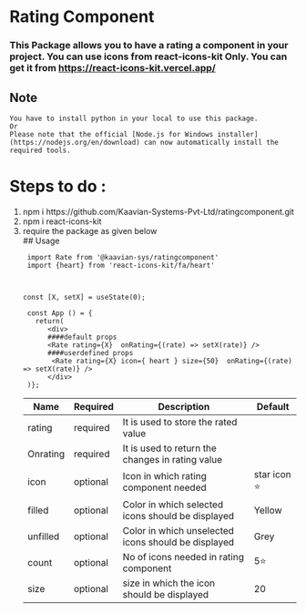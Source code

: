 # Rating Component
### This Package allows you to have a rating a component in your project. You can use icons from react-icons-kit Only. You can get it from https://react-icons-kit.vercel.app/
## Note
    You have to install python in your local to use this package.
    Or 
    Please note that the official [Node.js for Windows installer](https://nodejs.org/en/download) can now automatically install the required tools. 
# Steps to do :
<ol>
<li>npm i https://github.com/Kaavian-Systems-Pvt-Ltd/ratingcomponent.git</li>
<li>npm i react-icons-kit</li>
<li> require the package as given below</li>
## Usage
 
```
 import Rate from '@kaavian-sys/ratingcomponent'
 import {heart} from 'react-icons-kit/fa/heart'



const [X, setX] = useState(0);

 const App () = {
   return(  
      <div>  
      ####default props
      <Rate rating={X}  onRating={(rate) => setX(rate)} />
      ####userdefined props
       <Rate rating={X} icon={ heart } size={50}  onRating={(rate) => setX(rate)} />
      </div>
 )};
 ```

| Name  | Required | Description | Default |
| ---   | -------- | ----------- | ------- | 
| rating  | required | It is used to store the rated value|         |
| Onrating| required | It is used to return the changes in rating value | |
| icon | optional | Icon in which rating component needed | star icon ⭐ |
| filled| optional |Color in which selected icons should be displayed | Yellow |
| unfilled | optional |Color in which unselected icons should be displayed | Grey |
| count | optional | No of icons needed in rating component | 5⭐ |
| size | optional | size in which the icon should be displayed | 20 |
